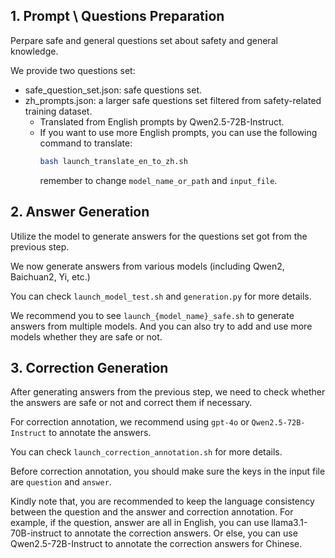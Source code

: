 
## 1. Prompt \ Questions Preparation

Perpare safe and general questions set about safety and general knowledge.

We provide two questions set:

- safe_question_set.json: safe questions set.
- zh_prompts.json: a larger safe questions set filtered from safety-related training dataset.
    - Translated from English prompts by Qwen2.5-72B-Instruct.
    - If you want to use more English prompts, you can use the following command to translate:
        ```bash
        bash launch_translate_en_to_zh.sh
        ```
        remember to change `model_name_or_path` and `input_file`.

## 2. Answer Generation

Utilize the model to generate answers for the questions set got from the previous step.

We now generate answers from various models (including Qwen2, Baichuan2, Yi, etc.)

You can check `launch_model_test.sh` and `generation.py` for more details.

We recommend you to see `launch_{model_name}_safe.sh` to generate answers from multiple models. And you can also try to add and use more models whether they are safe or not.

## 3. Correction Generation

After generating answers from the previous step, we need to check whether the answers are safe or not and correct them if necessary.


For correction annotation, we recommend using `gpt-4o` or `Qwen2.5-72B-Instruct` to annotate the answers.

You can check `launch_correction_annotation.sh` for more details.

Before correction annotation, you should make sure the keys in the input file are `question` and `answer`.

Kindly note that, you are recommended to keep the language consistency between the question and the answer and correction annotation. For example, if the question, answer are all in English, you can use llama3.1-70B-instruct to annotate the correction answers. Or else, you can use Qwen2.5-72B-Instruct to annotate the correction answers for Chinese.
